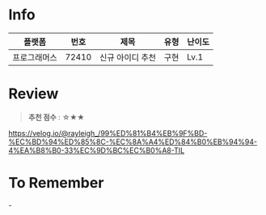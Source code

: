 # Info
|플랫폼|번호|제목|유형|난이도|
|----|----|----|----|----|
|프로그래머스|72410|신규 아이디 추천|구현|Lv.1|

# Review
> **추천 점수** : ☆★★

https://velog.io/@rayleigh_/99%ED%81%B4%EB%9F%BD-%EC%BD%94%ED%85%8C-%EC%8A%A4%ED%84%B0%EB%94%94-4%EA%B8%B0-33%EC%9D%BC%EC%B0%A8-TIL

# To Remember
\-